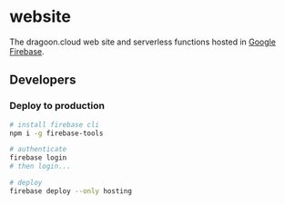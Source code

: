 # website
The dragoon.cloud web site and serverless functions hosted in [Google Firebase](https://firebase.google.com/).

## Developers

### Deploy to production

```bash
# install firebase cli
npm i -g firebase-tools

# authenticate
firebase login
# then login...

# deploy
firebase deploy --only hosting
```